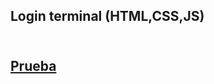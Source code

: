 <H2>Login terminal (HTML,CSS,JS)<H2>
<br>
<a href="https://jeff-mx.github.io/LoginTerminal/" target="_blank">Prueba</a>
